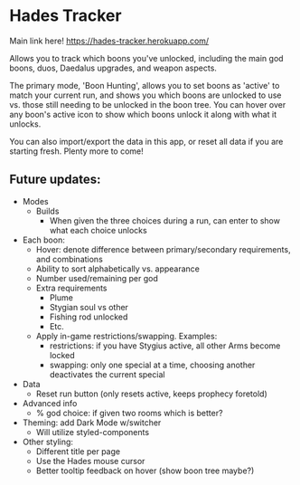# Hades Tracker

Main link here! https://hades-tracker.herokuapp.com/

Allows you to track which boons you've unlocked, including the main god boons, duos, Daedalus upgrades, and weapon aspects.

The primary mode, 'Boon Hunting', allows you to set boons as 'active' to match your current run, and shows you which boons are unlocked to use vs. those still needing to be unlocked in the boon tree. You can hover over any boon's active icon to show which boons unlock it along with what it unlocks.

You can also import/export the data in this app, or reset all data if you are starting fresh. Plenty more to come!

## Future updates:

* Modes
  * Builds
    * When given the three choices during a run, can enter to show what each choice unlocks
* Each boon:
  * Hover: denote difference between primary/secondary requirements, and combinations
  * Ability to sort alphabetically vs. appearance
  * Number used/remaining per god
  * Extra requirements
    * Plume
    * Stygian soul vs other
    * Fishing rod unlocked
    * Etc.
  * Apply in-game restrictions/swapping. Examples:
    * restrictions: if you have Stygius active, all other Arms become locked
    * swapping: only one special at a time, choosing another deactivates the current special    
* Data
  * Reset run button (only resets active, keeps prophecy foretold)
* Advanced info
  * % god choice: if given two rooms which is better?
* Theming: add Dark Mode w/switcher
  * Will utilize styled-components
* Other styling:
  * Different title per page
  * Use the Hades mouse cursor
  * Better tooltip feedback on hover (show boon tree maybe?)
